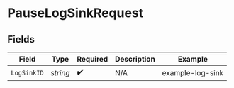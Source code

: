 # PauseLogSinkRequest


## Fields

| Field              | Type               | Required           | Description        | Example            |
| ------------------ | ------------------ | ------------------ | ------------------ | ------------------ |
| `LogSinkID`        | *string*           | :heavy_check_mark: | N/A                | example-log-sink   |